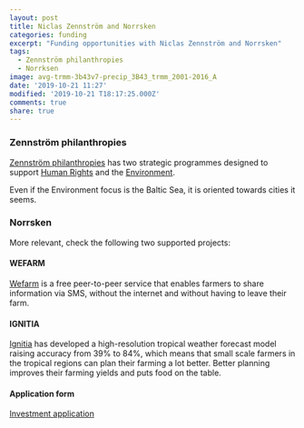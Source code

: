 ```yaml
---
layout: post
title: Niclas Zennström and Norrsken
categories: funding
excerpt: "Funding opportunities with Niclas Zennström and Norrsken"
tags:
  - Zennström philanthropies
  - Norrksen
image: avg-trmm-3b43v7-precip_3B43_trmm_2001-2016_A
date: '2019-10-21 11:27'
modified: '2019-10-21 T18:17:25.000Z'
comments: true
share: true
---
```


### Zennström philanthropies

[Zennström philanthropies](https://www.zennstrom.org)  has two strategic programmes designed to support [Human Rights](https://www.zennstrom.org/human-rights) and the [Environment](https://www.raceforthebaltic.com).

Even if the Environment focus is the Baltic Sea, it is oriented towards cities it seems.

### Norrsken

More relevant, check the following two supported projects:

#### WEFARM

[Wefarm](https://wefarm.co) is a free peer-to-peer service that enables farmers to share information via SMS, without the internet and without having to leave their farm.

#### IGNITIA

[Ignitia](https://www.ignitia.se) has developed a high-resolution tropical weather forecast model raising accuracy from 39% to 84%, which means that small scale farmers in the tropical regions can plan their farming a lot better. Better planning improves their farming yields and puts food on the table.

#### Application form

[Investment application](https://www.norrskenfoundation.org/investment-application/)

